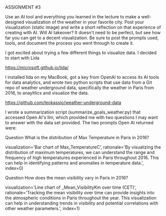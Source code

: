 ASSIGNMENT #3

Use an AI tool and everything you learned in the lecture to make a well-designed visualization of the weather in your favorite city. Post your visualization (static image) and write a short reflection on that experience of creating with AI. Will AI takeover? It doesn't need to be perfect, but see how far you can get to a decent visualization. Be sure to post the prompts used, tools, and document the process you went through to create it.

I got excited about trying a few different things to visualize data. I decided to start with Lida

https://microsoft.github.io/lida/

I installed lida on my MacBook, got a key from OpenAI to access its AI tools for data analytics, and wrote two python scripts that use data from a Git repo of weather underground data, specifically the weather in Paris from 2016, to anayltlics and visualize the data.  

https://github.com/leokassio/weather-underground-data

I wrote a summarization script (summarize_goals_weather.py) that accessed Open AI's llm, which provided me with two questions I may want to answer with the data set provided. The two prompts Open AI returned were:

Question
What is the distribution of Max Temperature in Paris in 2016?

visualization='Bar chart of Max_TemperatureC', rationale='By visualizing the distribution of maximum temperatures, we can understand the range and frequency of high temperatures experienced in Paris throughout 2016. This can help in identifying patterns and anomalies in temperature data.', index=0)

Question
How does the mean visibility vary in Paris in 2016?

visualization='Line chart of _Mean_VisibilityKm over time (CET)', rationale='Tracking the mean visibility over time can provide insights into the atmospheric conditions in Paris throughout the year. This visualization can help in understanding trends in visibility and potential correlations with other weather parameters.', index=1)
